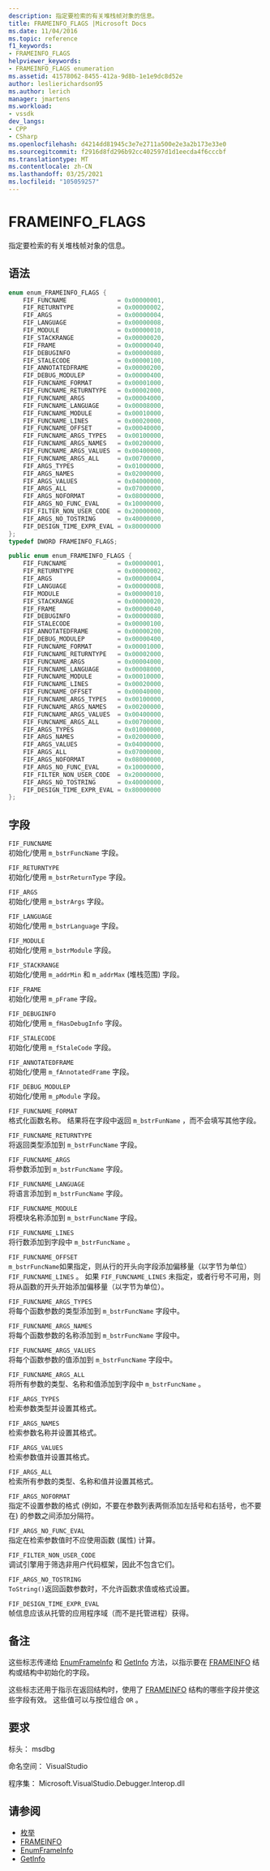 ```yaml
---
description: 指定要检索的有关堆栈帧对象的信息。
title: FRAMEINFO_FLAGS |Microsoft Docs
ms.date: 11/04/2016
ms.topic: reference
f1_keywords:
- FRAMEINFO_FLAGS
helpviewer_keywords:
- FRAMEINFO_FLAGS enumeration
ms.assetid: 41578062-8455-412a-9d8b-1e1e9dc8d52e
author: leslierichardson95
ms.author: lerich
manager: jmartens
ms.workload:
- vssdk
dev_langs:
- CPP
- CSharp
ms.openlocfilehash: d4214dd81945c3e7e2711a500e2e3a2b173e33e0
ms.sourcegitcommit: f2916d8fd296b92cc402597d1d1eecda4f6cccbf
ms.translationtype: MT
ms.contentlocale: zh-CN
ms.lasthandoff: 03/25/2021
ms.locfileid: "105059257"
---
```

# <a name="frameinfo_flags"></a>FRAMEINFO_FLAGS
指定要检索的有关堆栈帧对象的信息。

## <a name="syntax"></a>语法

```cpp
enum enum_FRAMEINFO_FLAGS {
    FIF_FUNCNAME              = 0x00000001,
    FIF_RETURNTYPE            = 0x00000002,
    FIF_ARGS                  = 0x00000004,
    FIF_LANGUAGE              = 0x00000008,
    FIF_MODULE                = 0x00000010,
    FIF_STACKRANGE            = 0x00000020,
    FIF_FRAME                 = 0x00000040,
    FIF_DEBUGINFO             = 0x00000080,
    FIF_STALECODE             = 0x00000100,
    FIF_ANNOTATEDFRAME        = 0x00000200,
    FIF_DEBUG_MODULEP         = 0x00000400,
    FIF_FUNCNAME_FORMAT       = 0x00001000,
    FIF_FUNCNAME_RETURNTYPE   = 0x00002000,
    FIF_FUNCNAME_ARGS         = 0x00004000,
    FIF_FUNCNAME_LANGUAGE     = 0x00008000,
    FIF_FUNCNAME_MODULE       = 0x00010000,
    FIF_FUNCNAME_LINES        = 0x00020000,
    FIF_FUNCNAME_OFFSET       = 0x00040000,
    FIF_FUNCNAME_ARGS_TYPES   = 0x00100000,
    FIF_FUNCNAME_ARGS_NAMES   = 0x00200000,
    FIF_FUNCNAME_ARGS_VALUES  = 0x00400000,
    FIF_FUNCNAME_ARGS_ALL     = 0x00700000,
    FIF_ARGS_TYPES            = 0x01000000,
    FIF_ARGS_NAMES            = 0x02000000,
    FIF_ARGS_VALUES           = 0x04000000,
    FIF_ARGS_ALL              = 0x07000000,
    FIF_ARGS_NOFORMAT         = 0x08000000,
    FIF_ARGS_NO_FUNC_EVAL     = 0x10000000,
    FIF_FILTER_NON_USER_CODE  = 0x20000000,
    FIF_ARGS_NO_TOSTRING      = 0x40000000,
    FIF_DESIGN_TIME_EXPR_EVAL = 0x80000000
};
typedef DWORD FRAMEINFO_FLAGS;
```

```csharp
public enum enum_FRAMEINFO_FLAGS {
    FIF_FUNCNAME              = 0x00000001,
    FIF_RETURNTYPE            = 0x00000002,
    FIF_ARGS                  = 0x00000004,
    FIF_LANGUAGE              = 0x00000008,
    FIF_MODULE                = 0x00000010,
    FIF_STACKRANGE            = 0x00000020,
    FIF_FRAME                 = 0x00000040,
    FIF_DEBUGINFO             = 0x00000080,
    FIF_STALECODE             = 0x00000100,
    FIF_ANNOTATEDFRAME        = 0x00000200,
    FIF_DEBUG_MODULEP         = 0x00000400,
    FIF_FUNCNAME_FORMAT       = 0x00001000,
    FIF_FUNCNAME_RETURNTYPE   = 0x00002000,
    FIF_FUNCNAME_ARGS         = 0x00004000,
    FIF_FUNCNAME_LANGUAGE     = 0x00008000,
    FIF_FUNCNAME_MODULE       = 0x00010000,
    FIF_FUNCNAME_LINES        = 0x00020000,
    FIF_FUNCNAME_OFFSET       = 0x00040000,
    FIF_FUNCNAME_ARGS_TYPES   = 0x00100000,
    FIF_FUNCNAME_ARGS_NAMES   = 0x00200000,
    FIF_FUNCNAME_ARGS_VALUES  = 0x00400000,
    FIF_FUNCNAME_ARGS_ALL     = 0x00700000,
    FIF_ARGS_TYPES            = 0x01000000,
    FIF_ARGS_NAMES            = 0x02000000,
    FIF_ARGS_VALUES           = 0x04000000,
    FIF_ARGS_ALL              = 0x07000000,
    FIF_ARGS_NOFORMAT         = 0x08000000,
    FIF_ARGS_NO_FUNC_EVAL     = 0x10000000,
    FIF_FILTER_NON_USER_CODE  = 0x20000000,
    FIF_ARGS_NO_TOSTRING      = 0x40000000,
    FIF_DESIGN_TIME_EXPR_EVAL = 0x80000000
};
```

## <a name="fields"></a>字段
`FIF_FUNCNAME`\
初始化/使用 `m_bstrFuncName` 字段。

`FIF_RETURNTYPE`\
初始化/使用 `m_bstrReturnType` 字段。

`FIF_ARGS`\
初始化/使用 `m_bstrArgs` 字段。

`FIF_LANGUAGE`\
初始化/使用 `m_bstrLanguage` 字段。

`FIF_MODULE`\
初始化/使用 `m_bstrModule` 字段。

`FIF_STACKRANGE`\
初始化/使用 `m_addrMin` 和 `m_addrMax` (堆栈范围) 字段。

`FIF_FRAME`\
初始化/使用 `m_pFrame` 字段。

`FIF_DEBUGINFO`\
初始化/使用 `m_fHasDebugInfo` 字段。

`FIF_STALECODE`\
初始化/使用 `m_fStaleCode` 字段。

`FIF_ANNOTATEDFRAME`\
初始化/使用 `m_fAnnotatedFrame` 字段。

`FIF_DEBUG_MODULEP`\
初始化/使用 `m_pModule` 字段。

`FIF_FUNCNAME_FORMAT`\
格式化函数名称。 结果将在字段中返回 `m_bstrFunName` ，而不会填写其他字段。

`FIF_FUNCNAME_RETURNTYPE`\
将返回类型添加到 `m_bstrFuncName` 字段。

`FIF_FUNCNAME_ARGS`\
将参数添加到 `m_bstrFuncName` 字段。

`FIF_FUNCNAME_LANGUAGE`\
将语言添加到 `m_bstrFuncName` 字段。

`FIF_FUNCNAME_MODULE`\
将模块名称添加到 `m_bstrFuncName` 字段。

`FIF_FUNCNAME_LINES`\
将行数添加到字段中 `m_bstrFuncName` 。

`FIF_FUNCNAME_OFFSET`\
`m_bstrFuncName`如果指定，则从行的开头向字段添加偏移量（以字节为单位） `FIF_FUNCNAME_LINES` 。 如果 `FIF_FUNCNAME_LINES` 未指定，或者行号不可用，则将从函数的开头开始添加偏移量（以字节为单位）。

`FIF_FUNCNAME_ARGS_TYPES`\
将每个函数参数的类型添加到 `m_bstrFuncName` 字段中。

`FIF_FUNCNAME_ARGS_NAMES`\
将每个函数参数的名称添加到 `m_bstrFuncName` 字段中。

`FIF_FUNCNAME_ARGS_VALUES`\
将每个函数参数的值添加到 `m_bstrFuncName` 字段中。

`FIF_FUNCNAME_ARGS_ALL`\
将所有参数的类型、名称和值添加到字段中 `m_bstrFuncName` 。

`FIF_ARGS_TYPES`\
检索参数类型并设置其格式。

`FIF_ARGS_NAMES`\
检索参数名称并设置其格式。

`FIF_ARGS_VALUES`\
检索参数值并设置其格式。

`FIF_ARGS_ALL`\
检索所有参数的类型、名称和值并设置其格式。

`FIF_ARGS_NOFORMAT`\
指定不设置参数的格式 (例如，不要在参数列表两侧添加左括号和右括号，也不要在) 的参数之间添加分隔符。

`FIF_ARGS_NO_FUNC_EVAL`\
指定在检索参数值时不应使用函数 (属性) 计算。

`FIF_FILTER_NON_USER_CODE`\
调试引擎用于筛选非用户代码框架，因此不包含它们。

`FIF_ARGS_NO_TOSTRING`\
`ToString()`返回函数参数时，不允许函数求值或格式设置。

`FIF_DESIGN_TIME_EXPR_EVAL`\
帧信息应该从托管的应用程序域（而不是托管进程）获得。

## <a name="remarks"></a>备注
这些标志传递给 [EnumFrameInfo](../../../extensibility/debugger/reference/idebugthread2-enumframeinfo.md) 和 [GetInfo](../../../extensibility/debugger/reference/idebugstackframe2-getinfo.md) 方法，以指示要在 [FRAMEINFO](../../../extensibility/debugger/reference/frameinfo.md) 结构或结构中初始化的字段。

这些标志还用于指示在返回结构时，使用了 [FRAMEINFO](../../../extensibility/debugger/reference/frameinfo.md) 结构的哪些字段并使这些字段有效。 这些值可以与按位组合 `OR` 。

## <a name="requirements"></a>要求
标头： msdbg

命名空间： VisualStudio

程序集： Microsoft.VisualStudio.Debugger.Interop.dll

## <a name="see-also"></a>请参阅
- [枚举](../../../extensibility/debugger/reference/enumerations-visual-studio-debugging.md)
- [FRAMEINFO](../../../extensibility/debugger/reference/frameinfo.md)
- [EnumFrameInfo](../../../extensibility/debugger/reference/idebugthread2-enumframeinfo.md)
- [GetInfo](../../../extensibility/debugger/reference/idebugstackframe2-getinfo.md)
